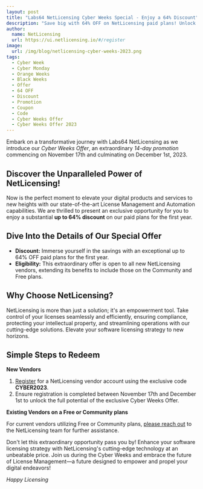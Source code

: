 ```yaml
---
layout: post
title: "Labs64 NetLicensing Cyber Weeks Special - Enjoy a 64% Discount"
description: "Save big with 64% OFF on NetLicensing paid plans! Unlock premium licensing features at an unbeatable price"
author:
  name: NetLicensing
  url: https://ui.netlicensing.io/#/register
image:
  url: /img/blog/netlicensing-cyber-weeks-2023.png
tags:
  - Cyber Week
  - Cyber Monday
  - Orange Weeks
  - Black Weeks
  - Offer
  - 64 OFF
  - Discount
  - Promotion
  - Coupon
  - Code
  - Cyber Weeks Offer
  - Cyber Weeks Offer 2023
---
```


Embark on a transformative journey with Labs64 NetLicensing as we introduce our *Cyber Weeks Offer*, an extraordinary *14-day promotion* commencing on November 17th and culminating on December 1st, 2023.

## Discover the Unparalleled Power of NetLicensing!

Now is the perfect moment to elevate your digital products and services to new heights with our state-of-the-art License Management and Automation capabilities. We are thrilled to present an exclusive opportunity for you to enjoy a substantial **up to 64% discount** on our paid plans for the first year.

## Dive Into the Details of Our Special Offer

- **Discount:** Immerse yourself in the savings with an exceptional up to 64% OFF paid plans for the first year.
- **Eligibility:** This extraordinary offer is open to all new NetLicensing vendors, extending its benefits to include those on the Community and Free plans.

## Why Choose NetLicensing?

NetLicensing is more than just a solution; it's an empowerment tool. Take control of your licenses seamlessly and efficiently, ensuring compliance, protecting your intellectual property, and streamlining operations with our cutting-edge solutions. Elevate your software licensing strategy to new horizons.

## Simple Steps to Redeem

**New Vendors**

1. [Register](https://ui.netlicensing.io/#/register) for a NetLicensing vendor account using the exclusive code **CYBER2023**.
2. Ensure registration is completed between November 17th and December 1st to unlock the full potential of the exclusive Cyber Weeks Offer.

**Existing Vendors on a Free or Community plans**

For current vendors utilizing Free or Community plans, [please reach out](https://netlicensing.io/contact/) to the NetLicensing team for further assistance.

Don't let this extraordinary opportunity pass you by! Enhance your software licensing strategy with NetLicensing's cutting-edge technology at an unbeatable price. Join us during the Cyber Weeks and embrace the future of License Management—a future designed to empower and propel your digital endeavors!

*Happy Licensing*
